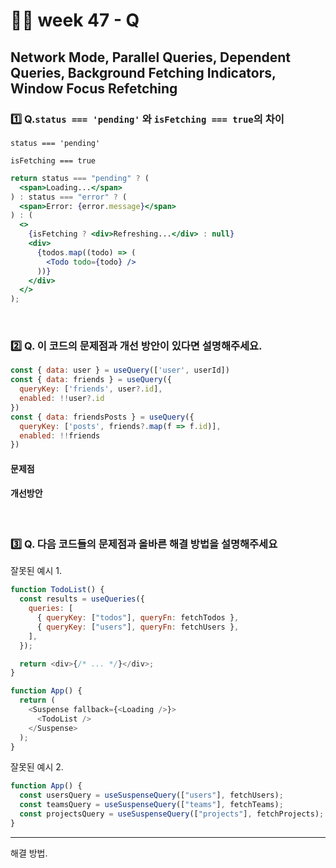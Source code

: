 # 👨‍🏫 week 47 - Q

## Network Mode, Parallel Queries, Dependent Queries, Background Fetching Indicators, Window Focus Refetching

### 1️⃣ Q.`status === 'pending'` 와 `isFetching === true`의 차이

`status === 'pending'`

`isFetching === true`

```jsx
return status === "pending" ? (
  <span>Loading...</span>
) : status === "error" ? (
  <span>Error: {error.message}</span>
) : (
  <>
    {isFetching ? <div>Refreshing...</div> : null}
    <div>
      {todos.map((todo) => (
        <Todo todo={todo} />
      ))}
    </div>
  </>
);
```

  <br/>
  
### 2️⃣ Q. 이 코드의 문제점과 개선 방안이 있다면 설명해주세요.
```js
const { data: user } = useQuery(['user', userId])
const { data: friends } = useQuery({
  queryKey: ['friends', user?.id],
  enabled: !!user?.id
})
const { data: friendsPosts } = useQuery({
  queryKey: ['posts', friends?.map(f => f.id)],
  enabled: !!friends
})
```

#### 문제점

#### 개선방안

<br/>

### 3️⃣ Q. 다음 코드들의 문제점과 올바른 해결 방법을 설명해주세요

잘못된 예시 1.

```js
function TodoList() {
  const results = useQueries({
    queries: [
      { queryKey: ["todos"], queryFn: fetchTodos },
      { queryKey: ["users"], queryFn: fetchUsers },
    ],
  });

  return <div>{/* ... */}</div>;
}

function App() {
  return (
    <Suspense fallback={<Loading />}>
      <TodoList />
    </Suspense>
  );
}
```

잘못된 예시 2.

```js
function App() {
  const usersQuery = useSuspenseQuery(["users"], fetchUsers);
  const teamsQuery = useSuspenseQuery(["teams"], fetchTeams);
  const projectsQuery = useSuspenseQuery(["projects"], fetchProjects);
}
```

---

해결 방법.
